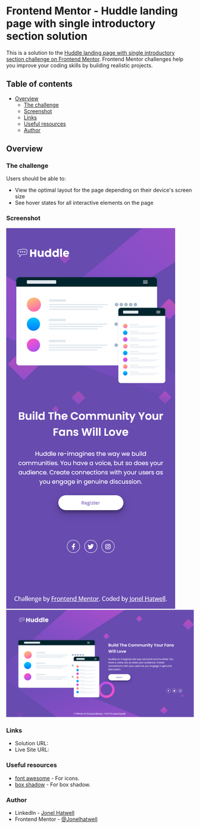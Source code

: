 # Frontend Mentor - Huddle landing page with single introductory section solution

This is a solution to the [Huddle landing page with single introductory section challenge on Frontend Mentor](https://www.frontendmentor.io/challenges/huddle-landing-page-with-a-single-introductory-section-B_2Wvxgi0). Frontend Mentor challenges help you improve your coding skills by building realistic projects. 

## Table of contents

- [Overview](#overview)
  - [The challenge](#the-challenge)
  - [Screenshot](#screenshot)
  - [Links](#links)
  - [Useful resources](#useful-resources)
  - [Author](#author)

## Overview

### The challenge

Users should be able to:

- View the optimal layout for the page depending on their device's screen size
- See hover states for all interactive elements on the page

### Screenshot

![mobile](./output/mobile.png)
![desktop](./output/desktop.png)


### Links

- Solution URL: [](https://www.frontendmentor.io/solutions/001-trying-bem-haqSbgS-24)
- Live Site URL: [](https://fronendmentor01-huddle-landing-page-with-single-intr-3pygrro2j.vercel.app)


### Useful resources

- [font awesome](https://fontawesome.com/) - For icons.
- [box shadow](https://getcssscan.com/css-box-shadow-examples) - For box shadow.


### Author

- LinkedIn - [Jonel Hatwell](https://www.linkedin.com/in/jonel-hatwell/)
- Frontend Mentor - [@Jonelhatwell](https://www.frontendmentor.io/profile/hatwell-jonel)